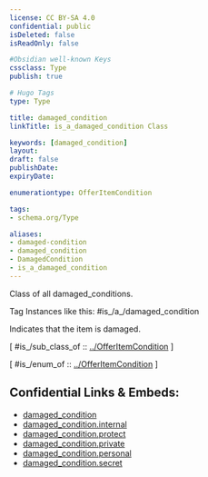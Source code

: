 ```yaml
---
license: CC BY-SA 4.0
confidential: public
isDeleted: false
isReadOnly: false

#Obsidian well-known Keys
cssclass: Type
publish: true

# Hugo Tags
type: Type

title: damaged_condition
linkTitle: is_a_damaged_condition Class

keywords: [damaged_condition]
layout: 
draft: false
publishDate:
expiryDate: 

enumerationtype: OfferItemCondition

tags:
- schema.org/Type

aliases:
- damaged-condition
- damaged_condition
- DamagedCondition
- is_a_damaged_condition
---
```


Class of all damaged_conditions.

Tag Instances like this: 
#is_/a_/damaged_condition

Indicates that the item is damaged.

[ #is_/sub_class_of :: [../OfferItemCondition](../OfferItemCondition) ]

[ #is_/enum_of :: [../OfferItemCondition](../OfferItemCondition) ]



## Confidential Links & Embeds: 
- [damaged_condition](../../../../../../../_public/schema.org/Type/is_a_/intangible/enumeration/offer_item_condition/damaged_condition.md) 
- [damaged_condition.internal](../../../../../../../_internal/schema.org/Type/is_a_/intangible/enumeration/offer_item_condition/damaged_condition.internal.md) 
- [damaged_condition.protect](../../../../../../../_protect/schema.org/Type/is_a_/intangible/enumeration/offer_item_condition/damaged_condition.protect.md) 
- [damaged_condition.private](../../../../../../../_private/schema.org/Type/is_a_/intangible/enumeration/offer_item_condition/damaged_condition.private.md) 
- [damaged_condition.personal](../../../../../../../_personal/schema.org/Type/is_a_/intangible/enumeration/offer_item_condition/damaged_condition.personal.md) 
- [damaged_condition.secret](../../../../../../../_secret/schema.org/Type/is_a_/intangible/enumeration/offer_item_condition/damaged_condition.secret.md) 
